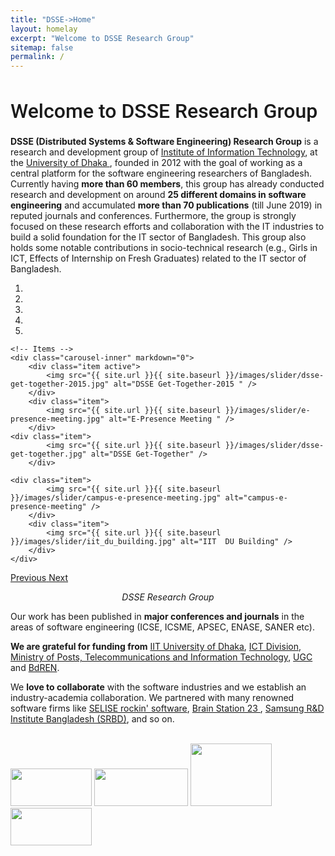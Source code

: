 ```yaml
---
title: "DSSE->Home"
layout: homelay
excerpt: "Welcome to DSSE Research Group"
sitemap: false
permalink: /
---
```


<h1 style="font-family: 'Roboto', sans-serif; font-weight: 500; font-size: 32px;">Welcome to DSSE Research Group</h1>

<b>DSSE (Distributed Systems & Software Engineering) Research Group</b> is a research and development group of <a href="http://www.iit.du.ac.bd/" target="_blank"> Institute of Information Technology</a>, at the <a href="https://du.ac.bd/" target="_blank"> University of Dhaka </a>, founded in 2012 with the goal of working as a central platform for the software engineering researchers of Bangladesh. Currently having **more than 60 members**, this group has already conducted research and development on around **25 different domains in software engineering** and accumulated **more than 70 publications** (till June 2019) in reputed journals and conferences. Furthermore, the group is strongly focused on these research efforts and collaboration with the IT industries to build a solid foundation for the IT sector of Bangladesh. This group also holds some notable contributions in socio-technical research (e.g., Girls in ICT, Effects of Internship on Fresh Graduates) related to the IT sector of Bangladesh.

<div markdown="0" id="carousel" class="carousel slide" data-ride="carousel" data-interval="5000" data-pause="hover" >
    <!-- Menu -->
    <ol class="carousel-indicators">
        <li data-target="#carousel" data-slide-to="0" class="active"></li>
        <li data-target="#carousel" data-slide-to="1"></li>
        <li data-target="#carousel" data-slide-to="2"></li>
        <li data-target="#carousel" data-slide-to="3"></li>
        <li data-target="#carousel" data-slide-to="4"></li>
    </ol>

    <!-- Items -->
    <div class="carousel-inner" markdown="0">
        <div class="item active">
            <img src="{{ site.url }}{{ site.baseurl }}/images/slider/dsse-get-together-2015.jpg" alt="DSSE Get-Together-2015 " />
        </div>
		<div class="item">
            <img src="{{ site.url }}{{ site.baseurl }}/images/slider/e-presence-meeting.jpg" alt="E-Presence Meeting " />
        </div>
    <div class="item">
            <img src="{{ site.url }}{{ site.baseurl }}/images/slider/dsse-get-together.jpg" alt="DSSE Get-Together" />
        </div>
		
    <div class="item">
            <img src="{{ site.url }}{{ site.baseurl }}/images/slider/campus-e-presence-meeting.jpg" alt="campus-e-presence-meeting" />
        </div>
		<div class="item">
            <img src="{{ site.url }}{{ site.baseurl }}/images/slider/iit_du_building.jpg" alt="IIT  DU Building" />
        </div>
    </div>
  <a class="left carousel-control" href="#carousel" role="button" data-slide="prev">
    <span class="glyphicon glyphicon-chevron-left" aria-hidden="true"></span>
    <span class="sr-only">Previous</span>
  </a>
  <a class="right carousel-control" href="#carousel" role="button" data-slide="next">
    <span class="glyphicon glyphicon-chevron-right" aria-hidden="true"></span>
    <span class="sr-only">Next</span>
  </a>
</div>

<p style="text-align:center"><i>DSSE Research Group</i></p>

Our work has been published in **major conferences and journals** in the areas of software engineering (ICSE, ICSME, APSEC, ENASE, SANER etc).

**We are grateful for funding from** [IIT University of Dhaka](http://www.iit.du.ac.bd/), [ICT Division](https://ictd.gov.bd/), [ Ministry of Posts, Telecommunications and Information Technology](https://ptd.gov.bd/), [UGC](http://www.ugc.gov.bd/) and [BdREN](https://www.bdren.net.bd/).

We **love to collaborate** with the software industries and we establish an industry-academia collaboration. We partnered with many renowned software firms like 
<a href="https://selise.ch/"  target="_blank"> SELISE rockin' software</a>, <a href="https://brainstation-23.com/"  target="_blank"> Brain Station 23 </a>, <a href="https://research.samsung.com/srbd"  target="_blank"> Samsung R&D Institute Bangladesh (SRBD)</a>, and so on. 

<br>
<div class="w-100">
  <a href="http://www.iit.du.ac.bd/" target="_blank"><img src="{{ site.url }}{{ site.baseurl }}/images/logo/logo_iit_du.png" width="130px" height="60px"></a>
  <a href="https://ictd.gov.bd/" target="_blank"><img src="{{ site.url }}{{ site.baseurl }}/images/logo/logo_ict_division.png" width="150px" height="60px"></a>
  <a href="http://www.ugc.gov.bd/" target="_blank"><img src="{{ site.url }}{{ site.baseurl }}/images/logo/logo_ugc.jpg" width="130px" height="100px"></a>
  <a href="https://www.bdren.net.bd/" target="_blank"><img src="{{ site.url }}{{ site.baseurl }}/images/logo/logo_bdren.png" width="130px" height="60px"></a> 
  
</div>
